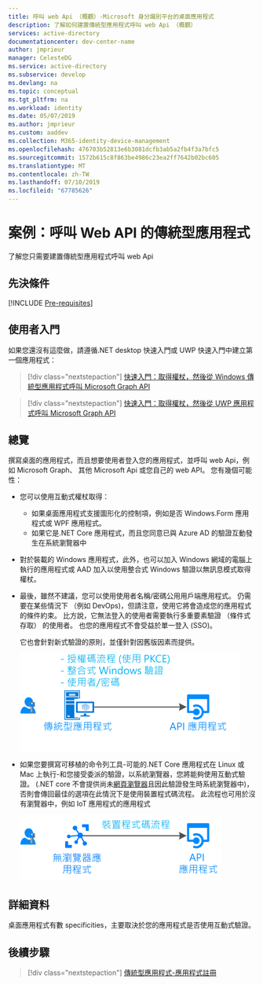 ```yaml
---
title: 呼叫 web Api （概觀）-Microsoft 身分識別平台的桌面應用程式
description: 了解如何建置傳統型應用程式呼叫 web Api （概觀）
services: active-directory
documentationcenter: dev-center-name
author: jmprieur
manager: CelesteDG
ms.service: active-directory
ms.subservice: develop
ms.devlang: na
ms.topic: conceptual
ms.tgt_pltfrm: na
ms.workload: identity
ms.date: 05/07/2019
ms.author: jmprieur
ms.custom: aaddev
ms.collection: M365-identity-device-management
ms.openlocfilehash: 476703b52813e6b3081dcfb3ab5a2fb4f3a7bfc5
ms.sourcegitcommit: 1572b615c8f863be4986c23ea2ff7642b02bc605
ms.translationtype: MT
ms.contentlocale: zh-TW
ms.lasthandoff: 07/10/2019
ms.locfileid: "67785626"
---
```

# <a name="scenario-desktop-app-that-calls-web-apis"></a>案例：呼叫 Web API 的傳統型應用程式

了解您只需要建置傳統型應用程式呼叫 web Api

## <a name="prerequisites"></a>先決條件

[!INCLUDE [Pre-requisites](../../../includes/active-directory-develop-scenarios-prerequisites.md)]

## <a name="getting-started"></a>使用者入門

如果您還沒有這麼做，請遵循.NET desktop 快速入門或 UWP 快速入門中建立第一個應用程式：

> [!div class="nextstepaction"]
> [快速入門：取得權杖，然後從 Windows 傳統型應用程式呼叫 Microsoft Graph API](./quickstart-v2-windows-desktop.md)


> [!div class="nextstepaction"]
> [快速入門：取得權杖，然後從 UWP 應用程式呼叫 Microsoft Graph API](./quickstart-v2-uwp.md)

## <a name="overview"></a>總覽

撰寫桌面的應用程式，而且想要使用者登入您的應用程式，並呼叫 web Api，例如 Microsoft Graph、 其他 Microsoft Api 或您自己的 web API。 您有幾個可能性：

- 您可以使用互動式權杖取得：

  - 如果桌面應用程式支援圖形化的控制項，例如是否 Windows.Form 應用程式或 WPF 應用程式。
  - 如果它是.NET Core 應用程式，而且您同意已與 Azure AD 的驗證互動發生在系統瀏覽器中

- 對於裝載的 Windows 應用程式，此外，也可以加入 Windows 網域的電腦上執行的應用程式或 AAD 加入以使用整合式 Windows 驗證以無訊息模式取得權杖。
- 最後，雖然不建議，您可以使用使用者名稱/密碼公用用戶端應用程式。 仍需要在某些情況下 （例如 DevOps)，但請注意，使用它將會造成您的應用程式的條件約束。 比方說，它無法登入的使用者需要執行多重要素驗證 （條件式存取） 的使用者。 也您的應用程式不會受益於單一登入 (SSO)。

  它也會針對新式驗證的原則，並僅針對因舊版因素而提供。

  ![桌面應用程式](media/scenarios/desktop-app.svg)

- 如果您要撰寫可移植的命令列工具-可能的.NET Core 應用程式在 Linux 或 Mac 上執行-和您接受委派的驗證，以系統瀏覽器，您將能夠使用互動式驗證。 (.NET core 不會提供尚未[網頁瀏覽器](https://aka.ms/msal-net-uses-web-browser)且因此驗證發生時系統瀏覽器中)，否則會傳回最佳的選項在此情況下是使用裝置程式碼流程。 此流程也可用於沒有瀏覽器中，例如 IoT 應用程式的應用程式

  ![Browserless 應用程式](media/scenarios/device-code-flow-app.svg)

## <a name="specifics"></a>詳細資料

桌面應用程式有數 specificities，主要取決於您的應用程式是否使用互動式驗證。

## <a name="next-steps"></a>後續步驟

> [!div class="nextstepaction"]
> [傳統型應用程式-應用程式註冊](scenario-desktop-app-registration.md)
